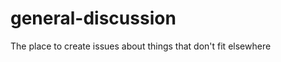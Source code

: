 general-discussion
==================

The place to create issues about things that don't fit elsewhere